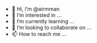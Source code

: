 - 👋 Hi, I’m @airmman
- 👀 I’m interested in ...
- 🌱 I’m currently learning ...
- 💞️ I’m looking to collaborate on ...
- 📫 How to reach me ...

<!---
airmman/airmman is a ✨ special ✨ repository because its `README.md` (this file) appears on your GitHub profile.
You can click the Preview link to take a look at your changes.
--->
